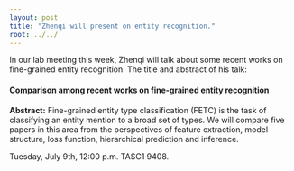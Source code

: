 ```yaml
---
layout: post
title: "Zhenqi will present on entity recognition."
root: ../../
---
```

In our lab meeting this week, Zhenqi will talk about some recent works on fine-grained entity recognition. The title and abstract of his talk:

#### Comparison among recent works on fine-grained entity recognition

**Abstract:** Fine-grained entity type classification (FETC) is the task of classifying an entity mention to a broad set of types. We will compare five papers in this area from the perspectives of feature extraction, model structure, loss function, hierarchical prediction and inference.

Tuesday, July 9th, 12:00 p.m. TASC1 9408.
